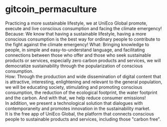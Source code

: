 # gitcoin_permaculture
Practicing a more sustainable lifestyle, we at UniEco Global promote, execute and live conscious consumption and facing the climate emergency! 
Because:
We know that having a sustainable lifestyle, having a more conscious consumption is the best way for ordinary people to contribute to the fight against the climate emergency!  What:
Bringing knowledge to people, in simple and easy-to-understand language, and facilitating connections between those who offer and those who seek sustainable products or services, especially zero carbon products and services, we will democratize sustainability through the popularization of conscious consumption.  
How:
Through the production and wide dissemination of digital content that is attractive, interesting, enlightening and relevant to the general population, we will be educating society, stimulating and promoting conscious consumption, the reduction of the ecological footprint, the water footprint and the carbon. And with that, we help reduce consumer emissions!  
In addition, we present a technological solution that dialogues with contemporaneity and promotes innovation in the sustainability market.  
It is the free app of UniEco Global, the platform that connects conscious people to sustainable products and services, including those "carbon free".

